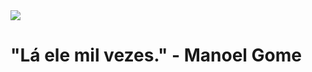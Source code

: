 <img src="https://pbs.twimg.com/profile_images/1561105702541824000/lwOHrYLO_400x400.jpg">
<h1> "Lá ele mil vezes." - Manoel Gome </h1>
